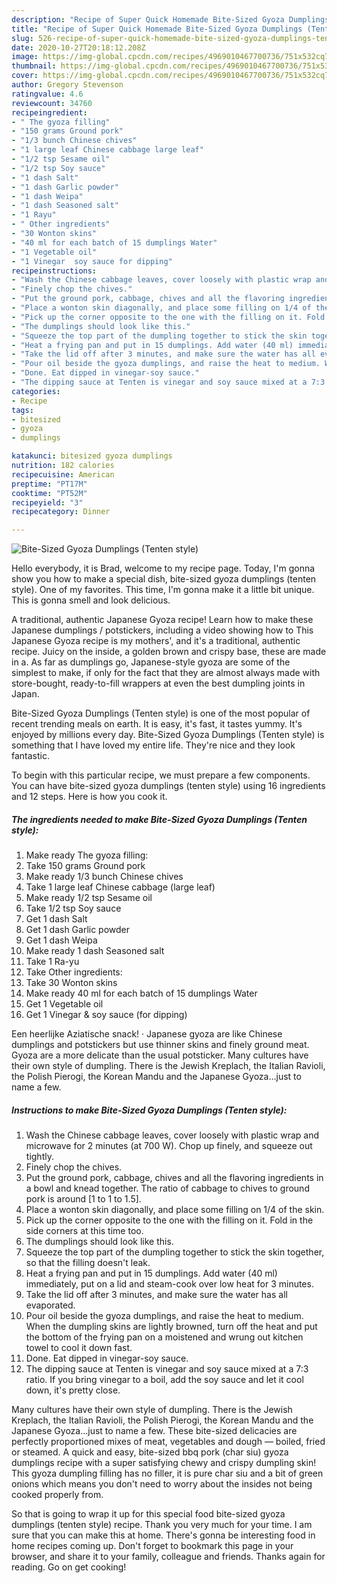 ```yaml
---
description: "Recipe of Super Quick Homemade Bite-Sized Gyoza Dumplings (Tenten style)"
title: "Recipe of Super Quick Homemade Bite-Sized Gyoza Dumplings (Tenten style)"
slug: 526-recipe-of-super-quick-homemade-bite-sized-gyoza-dumplings-tenten-style
date: 2020-10-27T20:18:12.208Z
image: https://img-global.cpcdn.com/recipes/4969010467700736/751x532cq70/bite-sized-gyoza-dumplings-tenten-style-recipe-main-photo.jpg
thumbnail: https://img-global.cpcdn.com/recipes/4969010467700736/751x532cq70/bite-sized-gyoza-dumplings-tenten-style-recipe-main-photo.jpg
cover: https://img-global.cpcdn.com/recipes/4969010467700736/751x532cq70/bite-sized-gyoza-dumplings-tenten-style-recipe-main-photo.jpg
author: Gregory Stevenson
ratingvalue: 4.6
reviewcount: 34760
recipeingredient:
- " The gyoza filling"
- "150 grams Ground pork"
- "1/3 bunch Chinese chives"
- "1 large leaf Chinese cabbage large leaf"
- "1/2 tsp Sesame oil"
- "1/2 tsp Soy sauce"
- "1 dash Salt"
- "1 dash Garlic powder"
- "1 dash Weipa"
- "1 dash Seasoned salt"
- "1 Rayu"
- " Other ingredients"
- "30 Wonton skins"
- "40 ml for each batch of 15 dumplings Water"
- "1 Vegetable oil"
- "1 Vinegar  soy sauce for dipping"
recipeinstructions:
- "Wash the Chinese cabbage leaves, cover loosely with plastic wrap and microwave for 2 minutes (at 700 W). Chop up finely, and squeeze out tightly."
- "Finely chop the chives."
- "Put the ground pork, cabbage, chives and all the flavoring ingredients in a bowl and knead together. The ratio of cabbage to chives to ground pork is around [1 to 1 to 1.5]."
- "Place a wonton skin diagonally, and place some filling on 1/4 of the skin."
- "Pick up the corner opposite to the one with the filling on it. Fold in the side corners at this time too."
- "The dumplings should look like this."
- "Squeeze the top part of the dumpling together to stick the skin together, so that the filling doesn&#39;t leak."
- "Heat a frying pan and put in 15 dumplings. Add water (40 ml) immediately, put on a lid and steam-cook over low heat for 3 minutes."
- "Take the lid off after 3 minutes, and make sure the water has all evaporated."
- "Pour oil beside the gyoza dumplings, and raise the heat to medium. When the dumpling skins are lightly browned, turn off the heat and put the bottom of the frying pan on a moistened and wrung out kitchen towel to cool it down fast."
- "Done. Eat dipped in vinegar-soy sauce."
- "The dipping sauce at Tenten is vinegar and soy sauce mixed at a 7:3 ratio. If you bring vinegar to a boil, add the soy sauce and let it cool down, it&#39;s pretty close."
categories:
- Recipe
tags:
- bitesized
- gyoza
- dumplings

katakunci: bitesized gyoza dumplings 
nutrition: 182 calories
recipecuisine: American
preptime: "PT17M"
cooktime: "PT52M"
recipeyield: "3"
recipecategory: Dinner

---
```



![Bite-Sized Gyoza Dumplings (Tenten style)](https://img-global.cpcdn.com/recipes/4969010467700736/751x532cq70/bite-sized-gyoza-dumplings-tenten-style-recipe-main-photo.jpg)

Hello everybody, it is Brad, welcome to my recipe page. Today, I'm gonna show you how to make a special dish, bite-sized gyoza dumplings (tenten style). One of my favorites. This time, I'm gonna make it a little bit unique. This is gonna smell and look delicious.

A traditional, authentic Japanese Gyoza recipe! Learn how to make these Japanese dumplings / potstickers, including a video showing how to This Japanese Gyoza recipe is my mothers&#39;, and it&#39;s a traditional, authentic recipe. Juicy on the inside, a golden brown and crispy base, these are made in a. As far as dumplings go, Japanese-style gyoza are some of the simplest to make, if only for the fact that they are almost always made with store-bought, ready-to-fill wrappers at even the best dumpling joints in Japan.

Bite-Sized Gyoza Dumplings (Tenten style) is one of the most popular of recent trending meals on earth. It is easy, it's fast, it tastes yummy. It's enjoyed by millions every day. Bite-Sized Gyoza Dumplings (Tenten style) is something that I have loved my entire life. They're nice and they look fantastic.


To begin with this particular recipe, we must prepare a few components. You can have bite-sized gyoza dumplings (tenten style) using 16 ingredients and 12 steps. Here is how you cook it.

<!--inarticleads1-->

##### The ingredients needed to make Bite-Sized Gyoza Dumplings (Tenten style):

1. Make ready  The gyoza filling:
1. Take 150 grams Ground pork
1. Make ready 1/3 bunch Chinese chives
1. Take 1 large leaf Chinese cabbage (large leaf)
1. Make ready 1/2 tsp Sesame oil
1. Take 1/2 tsp Soy sauce
1. Get 1 dash Salt
1. Get 1 dash Garlic powder
1. Get 1 dash Weipa
1. Make ready 1 dash Seasoned salt
1. Take 1 Ra-yu
1. Take  Other ingredients:
1. Take 30 Wonton skins
1. Make ready 40 ml for each batch of 15 dumplings Water
1. Get 1 Vegetable oil
1. Get 1 Vinegar &amp; soy sauce (for dipping)


Een heerlijke Aziatische snack! · Japanese gyoza are like Chinese dumplings and potstickers but use thinner skins and finely ground meat. Gyoza are a more delicate than the usual potsticker. Many cultures have their own style of dumpling. There is the Jewish Kreplach, the Italian Ravioli, the Polish Pierogi, the Korean Mandu and the Japanese Gyoza…just to name a few. 

<!--inarticleads2-->

##### Instructions to make Bite-Sized Gyoza Dumplings (Tenten style):

1. Wash the Chinese cabbage leaves, cover loosely with plastic wrap and microwave for 2 minutes (at 700 W). Chop up finely, and squeeze out tightly.
1. Finely chop the chives.
1. Put the ground pork, cabbage, chives and all the flavoring ingredients in a bowl and knead together. The ratio of cabbage to chives to ground pork is around [1 to 1 to 1.5].
1. Place a wonton skin diagonally, and place some filling on 1/4 of the skin.
1. Pick up the corner opposite to the one with the filling on it. Fold in the side corners at this time too.
1. The dumplings should look like this.
1. Squeeze the top part of the dumpling together to stick the skin together, so that the filling doesn&#39;t leak.
1. Heat a frying pan and put in 15 dumplings. Add water (40 ml) immediately, put on a lid and steam-cook over low heat for 3 minutes.
1. Take the lid off after 3 minutes, and make sure the water has all evaporated.
1. Pour oil beside the gyoza dumplings, and raise the heat to medium. When the dumpling skins are lightly browned, turn off the heat and put the bottom of the frying pan on a moistened and wrung out kitchen towel to cool it down fast.
1. Done. Eat dipped in vinegar-soy sauce.
1. The dipping sauce at Tenten is vinegar and soy sauce mixed at a 7:3 ratio. If you bring vinegar to a boil, add the soy sauce and let it cool down, it&#39;s pretty close.


Many cultures have their own style of dumpling. There is the Jewish Kreplach, the Italian Ravioli, the Polish Pierogi, the Korean Mandu and the Japanese Gyoza…just to name a few. These bite-sized delicacies are perfectly proportioned mixes of meat, vegetables and dough — boiled, fried or steamed. A quick and easy, bite-sized bbq pork (char siu) gyoza dumplings recipe with a super satisfying chewy and crispy dumpling skin! This gyoza dumpling filling has no filler, it is pure char siu and a bit of green onions which means you don&#39;t need to worry about the insides not being cooked properly from. 

So that is going to wrap it up for this special food bite-sized gyoza dumplings (tenten style) recipe. Thank you very much for your time. I am sure that you can make this at home. There's gonna be interesting food in home recipes coming up. Don't forget to bookmark this page in your browser, and share it to your family, colleague and friends. Thanks again for reading. Go on get cooking!
